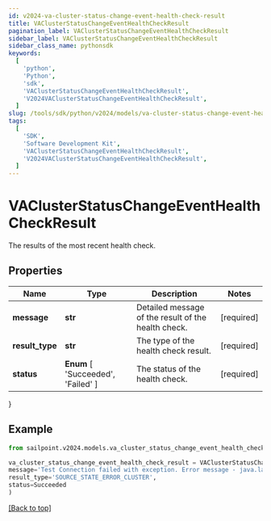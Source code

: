 ```yaml
---
id: v2024-va-cluster-status-change-event-health-check-result
title: VAClusterStatusChangeEventHealthCheckResult
pagination_label: VAClusterStatusChangeEventHealthCheckResult
sidebar_label: VAClusterStatusChangeEventHealthCheckResult
sidebar_class_name: pythonsdk
keywords:
  [
    'python',
    'Python',
    'sdk',
    'VAClusterStatusChangeEventHealthCheckResult',
    'V2024VAClusterStatusChangeEventHealthCheckResult',
  ]
slug: /tools/sdk/python/v2024/models/va-cluster-status-change-event-health-check-result
tags:
  [
    'SDK',
    'Software Development Kit',
    'VAClusterStatusChangeEventHealthCheckResult',
    'V2024VAClusterStatusChangeEventHealthCheckResult',
  ]
---
```


# VAClusterStatusChangeEventHealthCheckResult

The results of the most recent health check.

## Properties

| Name | Type | Description | Notes |
| --- | --- | --- | --- |
| **message** | **str** | Detailed message of the result of the health check. | [required] |
| **result_type** | **str** | The type of the health check result. | [required] |
| **status** | **Enum** [ 'Succeeded', 'Failed' ] | The status of the health check. | [required] |

}

## Example

```python
from sailpoint.v2024.models.va_cluster_status_change_event_health_check_result import VAClusterStatusChangeEventHealthCheckResult

va_cluster_status_change_event_health_check_result = VAClusterStatusChangeEventHealthCheckResult(
message='Test Connection failed with exception. Error message - java.lang Exception',
result_type='SOURCE_STATE_ERROR_CLUSTER',
status=Succeeded
)

```

[[Back to top]](#)

